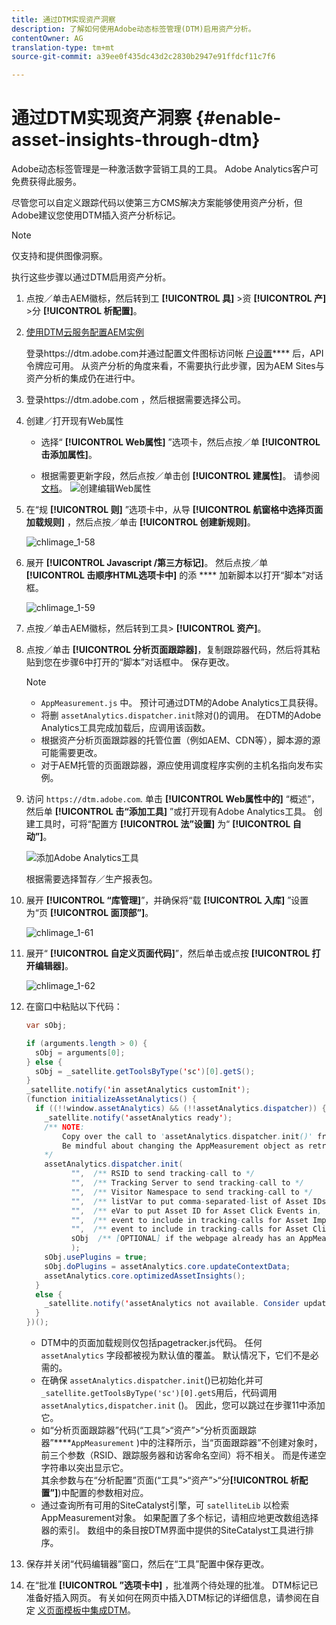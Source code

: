```yaml
---
title: 通过DTM实现资产洞察
description: 了解如何使用Adobe动态标签管理(DTM)启用资产分析。
contentOwner: AG
translation-type: tm+mt
source-git-commit: a39ee0f435dc43d2c2830b2947e91ffdcf11c7f6

---
```



# 通过DTM实现资产洞察 {#enable-asset-insights-through-dtm}

Adobe动态标签管理是一种激活数字营销工具的工具。 Adobe Analytics客户可免费获得此服务。

尽管您可以自定义跟踪代码以使第三方CMS解决方案能够使用资产分析，但Adobe建议您使用DTM插入资产分析标记。

>[!NOTE]
>
>仅支持和提供图像洞察。

执行这些步骤以通过DTM启用资产分析。

1. 点按／单击AEM徽标，然后转到工 **[!UICONTROL 具]** >资 **[!UICONTROL 产]** >分 **[!UICONTROL 析配置]**。
1. [使用DTM云服务配置AEM实例](/help/sites-administering/dtm.md)

   登录https://dtm.adobe.com并通过配置文件图标访问帐 [户设置](https://dtm.adobe.com/)**** 后，API令牌应可用。 从资产分析的角度来看，不需要执行此步骤，因为AEM Sites与资产分析的集成仍在进行中。

1. 登录https://dtm.adobe.com [](https://dtm.adobe.com/)，然后根据需要选择公司。
1. 创建／打开现有Web属性

   * 选择“ **[!UICONTROL Web属性]** ”选项卡，然后点按／单 **[!UICONTROL 击添加属性]**。

   * 根据需要更新字段，然后点按／单击创 **[!UICONTROL 建属性]**。 请参阅 [文档](https://helpx.adobe.com/experience-manager/using/dtm.html)。
   ![创建编辑Web属性](assets/Create-edit-web-property.png)

1. 在“规 **[!UICONTROL 则]** ”选项卡中，从导 **[!UICONTROL 航窗格中选择页面加载规则]** ，然后点按／单击 **[!UICONTROL 创建新规则]**。

   ![chlimage_1-58](assets/chlimage_1-194.png)

1. 展开 **[!UICONTROL Javascript /第三方标记]**。 然后点按／单 **[!UICONTROL 击顺序HTML选项卡中]** 的添 **** 加新脚本以打开“脚本”对话框。

   ![chlimage_1-59](assets/chlimage_1-195.png)

1. 点按／单击AEM徽标，然后转到工具> **[!UICONTROL 资产]**。
1. 点按／单击 **[!UICONTROL 分析页面跟踪器]**，复制跟踪器代码，然后将其粘贴到您在步骤6中打开的“脚本”对话框中。 保存更改。

   >[!NOTE]
   >
   > * `AppMeasurement.js` 中。 预计可通过DTM的Adobe Analytics工具获得。
   > * 将删 `assetAnalytics.dispatcher.init`除对()的调用。 在DTM的Adobe Analytics工具完成加载后，应调用该函数。
   > * 根据资产分析页面跟踪器的托管位置（例如AEM、CDN等），脚本源的源可能需要更改。
   > * 对于AEM托管的页面跟踪器，源应使用调度程序实例的主机名指向发布实例。


1. 访问 `https://dtm.adobe.com`. 单击 **[!UICONTROL Web属性中的]** “概述”，然后单 **[!UICONTROL 击“添加工具]** ”或打开现有Adobe Analytics工具。 创建工具时，可将“配置方 **[!UICONTROL 法”设置]** 为“ **[!UICONTROL 自动”]**。

   ![添加Adobe Analytics工具](assets/Add-Adobe-Analytics-Tool.png)

   根据需要选择暂存／生产报表包。

1. 展开 **[!UICONTROL “库管理]**”，并确保将“载 **[!UICONTROL 入库]** ”设置为“页 **[!UICONTROL 面顶部”]**。

   ![chlimage_1-61](assets/chlimage_1-197.png)

1. 展开“ **[!UICONTROL 自定义页面代码]**”，然后单击或点按 **[!UICONTROL 打开编辑器]**。

   ![chlimage_1-62](assets/chlimage_1-198.png)

1. 在窗口中粘贴以下代码：

   ```Java
   var sObj;
   
   if (arguments.length > 0) {
     sObj = arguments[0];
   } else {
     sObj = _satellite.getToolsByType('sc')[0].getS();
   }
   _satellite.notify('in assetAnalytics customInit');
   (function initializeAssetAnalytics() {
     if ((!!window.assetAnalytics) && (!!assetAnalytics.dispatcher)) {
       _satellite.notify('assetAnalytics ready');
       /** NOTE:
           Copy over the call to 'assetAnalytics.dispatcher.init()' from Assets Pagetracker
           Be mindful about changing the AppMeasurement object as retrieved above.
       */
       assetAnalytics.dispatcher.init(
             "",  /** RSID to send tracking-call to */
             "",  /** Tracking Server to send tracking-call to */
             "",  /** Visitor Namespace to send tracking-call to */
             "",  /** listVar to put comma-separated-list of Asset IDs for Asset Impression Events in tracking-call, e.g. 'listVar1' */
             "",  /** eVar to put Asset ID for Asset Click Events in, e.g. 'eVar3' */
             "",  /** event to include in tracking-calls for Asset Impression Events, e.g. 'event8' */
             "",  /** event to include in tracking-calls for Asset Click Events, e.g. 'event7' */
             sObj  /** [OPTIONAL] if the webpage already has an AppMeasurement object, please include the object here. If unspecified, Pagetracker Core shall create its own AppMeasurement object */
             );
       sObj.usePlugins = true;
       sObj.doPlugins = assetAnalytics.core.updateContextData;
       assetAnalytics.core.optimizedAssetInsights();
     }
     else {
       _satellite.notify('assetAnalytics not available. Consider updating the Custom Page Code', 4);
     }
   })();
   ```

   * DTM中的页面加载规则仅包括pagetracker.js代码。 任何 `assetAnalytics` 字段都被视为默认值的覆盖。 默认情况下，它们不是必需的。
   * 在确保 `assetAnalytics.dispatcher.init`()已初始化并可 `_satellite.getToolsByType('sc')[0].getS`用后，代码调用 `assetAnalytics,dispatcher.init` ()。 因此，您可以跳过在步骤11中添加它。
   * 如“分析页面跟踪器”代码(“工具”>“资产”>“分析页面跟踪器”****`AppMeasurement` )中的注释所示，当“页面跟踪器”不创建对象时，前三个参数（RSID、跟踪服务器和访客命名空间）将不相关。 而是传递空字符串以突出显示它。\
      其余参数与在“分析配置”页面(“工具”>“资产”>“分&#x200B;**[!UICONTROL 析配置”]**)中配置的参数相对应。
   * 通过查询所有可用的SiteCatalyst引擎，可 `satelliteLib` 以检索AppMeasurement对象。 如果配置了多个标记，请相应地更改数组选择器的索引。 数组中的条目按DTM界面中提供的SiteCatalyst工具进行排序。

1. 保存并关闭“代码编辑器”窗口，然后在“工具”配置中保存更改。
1. 在“批准 **[!UICONTROL ”选项卡中]** ，批准两个待处理的批准。 DTM标记已准备好插入网页。 有关如何在网页中插入DTM标记的详细信息，请参阅在自定 [义页面模板中集成DTM](https://blogs.adobe.com/experiencedelivers/experience-management/integrating-dtm-custom-aem6-page-template/)。
